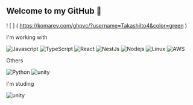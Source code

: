 ## Welcome to my GitHub 🙌
! [ ] ( https://komarev.com/ghpvc/?username=TakashiIto4&color=green )

I'm working with
<p>
  <img alt="Javascript" src="https://img.shields.io/badge/-javascript-f7df1c?style=flat-square&logo=javascript&logoColor=black" />
  <img alt="TypeScript" src="https://img.shields.io/badge/-TypeScript-007ACC?style=flat-square&logo=typescript&logoColor=white" />
  <img alt="React" src="https://img.shields.io/badge/-React-45b8d8?style=flat-square&logo=react&logoColor=white" />
  <img alt="NestJs" src="https://img.shields.io/badge/-NestJs-ea2845?style=flat-square&logo=nestjs&logoColor=white" />
  <img alt="Nodejs" src="https://img.shields.io/badge/-Nodejs-43853d?style=flat-square&logo=Node.js&logoColor=white" />
  <img alt="Linux" src="https://img.shields.io/badge/Linux-FCC624?style=flat-square&logo=linux&logoColor=black">
  <img alt="AWS" src="https://img.shields.io/badge/AWS-232F3E?style=flat-square&logo=amazonwebservices&logoColor=white">
</p>

Others
<p>
  <img alt="Python" src="https://img.shields.io/badge/python-3670A0?style=flat-square&logo=python&logoColor=ffdd54">
  <img alt="unity" src="https://img.shields.io/badge/Java-ED8B00?style=flat-square&logo=openjdk&logoColor=white">
</p>

I'm studing

<p>
  <img alt="unity" src="https://img.shields.io/badge/Unity-100000?style=flat-square&logo=unity&logoColor=white">
</p>
<!--
**TakashiIto4/TakashiIto4** is a ✨ _special_ ✨ repository because its `README.md` (this file) appears on your GitHub profile.

Here are some ideas to get you started:

- 🔭 I’m currently working on ...
- 🌱 I’m currently learning ...
- 👯 I’m looking to collaborate on ...
- 🤔 I’m looking for help with ...
- 💬 Ask me about ...
- 📫 How to reach me: ...
- 😄 Pronouns: ...
- ⚡ Fun fact: ...
-->
